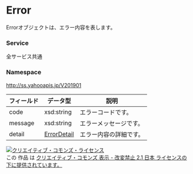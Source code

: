 # Error
Errorオブジェクトは、エラー内容を表します。
### Service
全サービス共通
### Namespace
http://ss.yahooapis.jp/V201901

| フィールド | データ型 | 説明 |
|---|---|---|
| code | xsd:string | エラーコードです。 |
| message | xsd:string | エラーメッセージです。 |
| detail | <a href="../Common/ErrorDetail.md">ErrorDetail</a> | エラー内容の詳細です。 |

<a rel="license" href="http://creativecommons.org/licenses/by-nd/2.1/jp/"><img alt="クリエイティブ・コモンズ・ライセンス" style="border-width:0" src="https://i.creativecommons.org/l/by-nd/2.1/jp/88x31.png" /></a><br />この 作品 は <a rel="license" href="http://creativecommons.org/licenses/by-nd/2.1/jp/">クリエイティブ・コモンズ 表示 - 改変禁止 2.1 日本 ライセンスの下に提供されています。</a>
